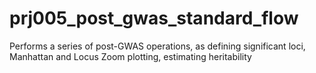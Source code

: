# prj005_post_gwas_standard_flow

Performs a series of post-GWAS operations, as defining significant loci, Manhattan and Locus Zoom plotting, estimating heritability
